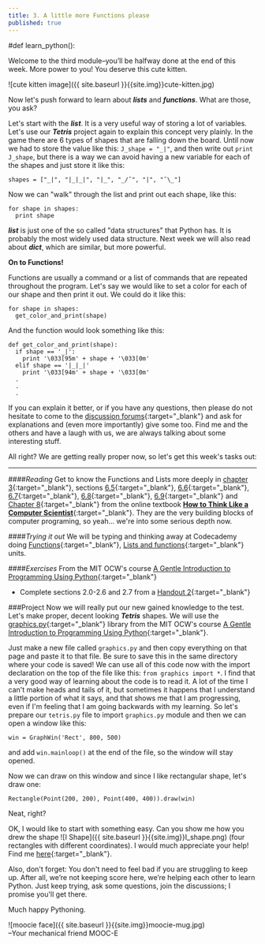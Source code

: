 ```yaml
---
title: 3. A little more Functions please
published: true
---
```


#def learn_python(): 

Welcome to the third module–you’ll be halfway done at the end of this week. More power to you! You deserve this cute kitten.

![cute kitten image]({{ site.baseurl }}{{site.img}}cute-kitten.jpg)

Now let's push forward to learn about ___lists___ and ___functions___. What are those, you ask? 

Let's start with the ___list___. It is a very useful way of storing a lot of variables. Let's use our ___Tetris___ project again to explain this concept very plainly. In the game there are 6 types of shapes that are falling down the board. Until now we had to store the value like this: `J_shape = "_|"`, and then write out `print J_shape`, but there is a way we can avoid having a new variable for each of the shapes and just store it like this:

	shapes = ["_|", "|_|_|", "|_", "_/˜", "|", "˜\_"]
	
Now we can "walk" through the list and print out each shape, like this:

	for shape in shapes:
	  print shape
	  
___list___ is just one of the so called "data structures" that Python has. It is probably the most widely used data structure. Next week we will also read about ___dict___, which are similar, but more powerful.

__On to Functions!__

Functions are usually a command or a list of commands that are repeated throughout the program. Let's say we would like to set a color for each of our shape and then print it out. We could do it like this:

	for shape in shapes:
	  get_color_and_print(shape)
	  
And the function would look something like this:
	
	def get_color_and_print(shape):
	  if shape == '_|':
	    print '\033[95m' + shape + '\033[0m'
	  elif shape == '|_|_|'
	    print '\033[94m' + shape + '\033[0m'
	  .
	  .
	  .
	  
If you can explain it better, or if you have any questions, then please do not hesitate to come to the 
[discussion forums](http://discourse.p2pu.org/c/gentle-introduction-to-python){:target="_blank"} and ask 
for explanations and (even more importantly) give some too. Find me and the others and have a laugh with us, we are always talking about some interesting stuff.
	
All right? We are getting really proper now, so let's get this week's tasks out: 

---

####_Reading_
Get to know the Functions and Lists more deeply in [chapter 3](http://www.greenteapress.com/thinkpython/thinkCSpy/html/chap03.html){:target="_blank"}, sections [6.5](http://www.greenteapress.com/thinkpython/thinkCSpy/html/chap06.html#5){:target="_blank"}, [6.6](http://www.greenteapress.com/thinkpython/thinkCSpy/html/chap06.html#6){:target="_blank"}, [6.7](http://www.greenteapress.com/thinkpython/thinkCSpy/html/chap06.html#7){:target="_blank"}, [6.8](http://www.greenteapress.com/thinkpython/thinkCSpy/html/chap06.html#8){:target="_blank"}, [6.9](http://www.greenteapress.com/thinkpython/thinkCSpy/html/chap06.html#9){:target="_blank"} and [Chapter 8](http://www.greenteapress.com/thinkpython/thinkCSpy/html/chap08.html){:target="_blank"} from the online textbook [__How to Think Like a Computer Scientist__](http://www.greenteapress.com/thinkpython/thinkCSpy/html/index.html){:target="_blank"}. They are the very building blocks of computer programing, so yeah... we're into some serious depth now. 

####_Trying it out_
We will be typing and thinking away at Codecademy doing [Functions](http://www.codecademy.com/tracks/python){:target="_blank"}, [Lists and functions](http://www.codecademy.com/tracks/python){:target="_blank"} units.


####_Exercises_
From the MIT OCW's course [A Gentle Introduction to Programming Using Python](http://ocw.mit.edu/courses/electrical-engineering-and-computer-science/6-189-a-gentle-introduction-to-programming-using-python-january-iap-2011){:target="_blank"}

* Complete sections 2.0-2.6 and 2.7 from a [Handout 2](http://ocw.mit.edu/courses/electrical-engineering-and-computer-science/6-189-a-gentle-introduction-to-programming-using-python-january-iap-2011/assignments/MIT6_189IAP11_hw2.pdf){:target="_blank"}

###Project
Now we will really put our new gained knowledge to the test. Let's make proper, decent looking ___Tetris___ shapes. We will use the [graphics.py](http://ocw.mit.edu/courses/electrical-engineering-and-computer-science/6-189-a-gentle-introduction-to-programming-using-python-january-iap-2011/assignments/graphics.py){:target="_blank"} library from the MIT OCW's course [A Gentle Introduction to Programming Using Python](http://ocw.mit.edu/courses/electrical-engineering-and-computer-science/6-189-a-gentle-introduction-to-programming-using-python-january-iap-2011){:target="_blank"}. 

Just make a new file called `graphics.py` and then copy everything on that page and paste it to that file. Be sure to save this in the same directory where your code is saved! We can use all of this code now with the import declaration on the top of the file like this: `from graphics import *`. I find that a very good way of learning about the code is to read it. A lot of the time I can't make heads and tails of it, but sometimes it happens that I understand a little portion of what it says, and that shows me that I am progressing, even if I'm feeling that I am going backwards with my learning.
So let's prepare our `tetris.py` file to import `graphics.py` module and then we can open a window like this: 

	win = GraphWin('Rect', 800, 500)
	
and add `win.mainloop()` at the end of the file, so the window will stay opened.

Now we can draw on this window and since I like rectangular shape, let's draw one:

	Rectangle(Point(200, 200), Point(400, 400)).draw(win)

Neat, right?

OK, I would like to start with something easy. Can you show me how you drew the shape ![I Shape]({{ site.baseurl }}{{site.img}}I_shape.png) (four rectangles with different coordinates). I would much appreciate your help! Find me [here](http://discourse.p2pu.org/c/gentle-introduction-to-python){:target="_blank"}.



Also, don't forget: You don't need to feel bad if you are struggling to keep up. After all, we’re not keeping score here, we’re helping each other to learn Python. Just keep trying, ask some questions, join the discussions; I promise 
you'll get there.



Much happy Pythoning.

![moocie face]({{ site.baseurl }}{{site.img}}moocie-mug.jpg)  
–Your mechanical friend MOOC-E
